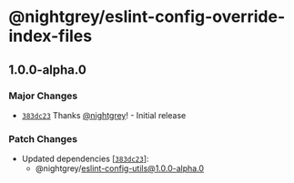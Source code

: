 # @nightgrey/eslint-config-override-index-files

## 1.0.0-alpha.0

### Major Changes

- [`383dc23`](https://github.com/nightgrey/eslint-config/commit/383dc23be293e2ce7bc7311b2de07f7249f8795b) Thanks [@nightgrey](https://github.com/nightgrey)! - Initial release

### Patch Changes

- Updated dependencies [[`383dc23`](https://github.com/nightgrey/eslint-config/commit/383dc23be293e2ce7bc7311b2de07f7249f8795b)]:
  - @nightgrey/eslint-config-utils@1.0.0-alpha.0

